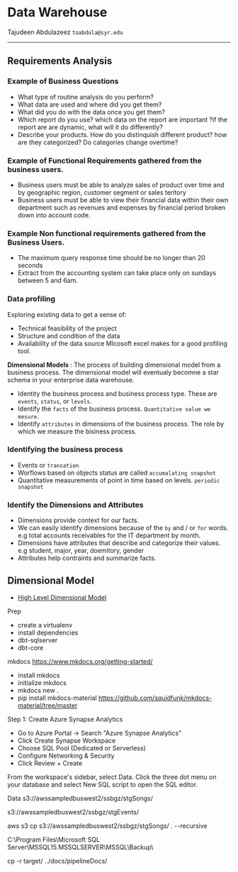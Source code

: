 # Data Warehouse 
Tajudeen Abdulazeez  `toabdula@syr.edu`
***
## Requirements Analysis
### Example of Business Questions 
* What type of routine analysis do you perform?
* What data are used and where did you get them?
* What did you do with the data once you get them?
* Which report do you use? which data on the report are important ?if the report are are dynamic, what will it do differently?
* Describe your products. How do you distinquish different product? how are they categorized? Do categories change overtime?

### Example of Functional Requirements gathered from the business users.
* Business users must be able to analyze sales of product over time and by geographic region, customer segment or sales teritory
* Business users must be able to view their financial data within their own department such as revenues and expenses by financial period broken down into account code.

### Example Non functional requirements gathered from the Business Users.
* The maximum query response time should be no longer than 20 seconds
* Extract from the accounting system can take place only on sundays between 5 and 6am.


### Data profiling
Exploring existing data to get a sense of:
* Technical feasibility of the project
* Structure and condition of the data
* Availability of the data source 
MIcosoft excel makes for a good profiling tool.


**Dimensional Models** : The process of building dimensional model from a business process. The dimensional model will eventualy becomne a star schema in your enterprise data warehouse.
* Identity the business process and business process type. These are `events`, `status`, or `levels`.
* Identify the `facts` of the business process. `Quantitative value we mesure`.
* Identify `attributes` in dimensions of the business process. The role by which we measure the bisiness process.

### Identifying the business process
* Events or `transation`
* Worflows based on objects status are called `accumalating snapshot`
* Quantitative measurements of point in time based on levels. `periodic snapshot`

### Identify the Dimensions and Attributes
* Dimensions provide context for our facts.
* We can easily identify dimensions because of the `by` and / or `for` words. e.g total accounts receivables for the IT department by month.
* Dimensions have attributes that describe and categorize their values. e.g student, major, year, doemitory, gender
* Attributes help contraints and summarize facts.

## Dimensional Model
* [High Level Dimensional Model]()



Prep 
- create a virtualenv 
- install dependencies 
 -  dbt-sqlserver
 -  dbt-core 


mkdocs 
https://www.mkdocs.org/getting-started/
- install mkdocs 
- initialize mkdocs 
- mkdocs new .
- pip install mkdocs-material
https://github.com/squidfunk/mkdocs-material/tree/master



Step 1: Create Azure Synapse Analytics
- Go to Azure Portal → Search "Azure Synapse Analytics"
- Click Create Synapse Workspace
- Choose SQL Pool (Dedicated or Serverless)
- Configure Networking & Security
- Click Review + Create


From the workspace's sidebar, select Data. Click the three dot menu on your database and select New SQL script to open the SQL editor.


Data 
s3://awssampledbuswest2/ssbgz/stgSongs/

s3://awssampledbuswest2/ssbgz/stgEvents/


aws s3 cp s3://awssampledbuswest2/ssbgz/stgSongs/ . --recursive




C:\Program Files\Microsoft SQL Server\MSSQL15.MSSQLSERVER\MSSQL\Backup\


cp -r  target/ ../docs/pipelineDocs/

